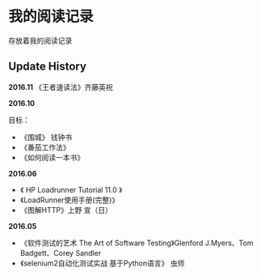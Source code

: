 # 我的阅读记录

存放着我的阅读记录

## Update History

**2016.11**
《王者速读法》齐藤英祝


**2016.10**

目标：

- 《围城》 钱钟书
- 《番茄工作法》
- 《如何阅读一本书》

**2016.06**

- 《 HP Loadrunner Tutorial 11.0 》
- 《LoadRunner使用手册(完整)》
- 《图解HTTP》上野 宣（日）


**2016.05**

- 《软件测试的艺术 The Art of Software Testing》Glenford J.Myers、Tom Badgett、Corey Sandler
- 《selenium2自动化测试实战 基于Python语言》 虫师

